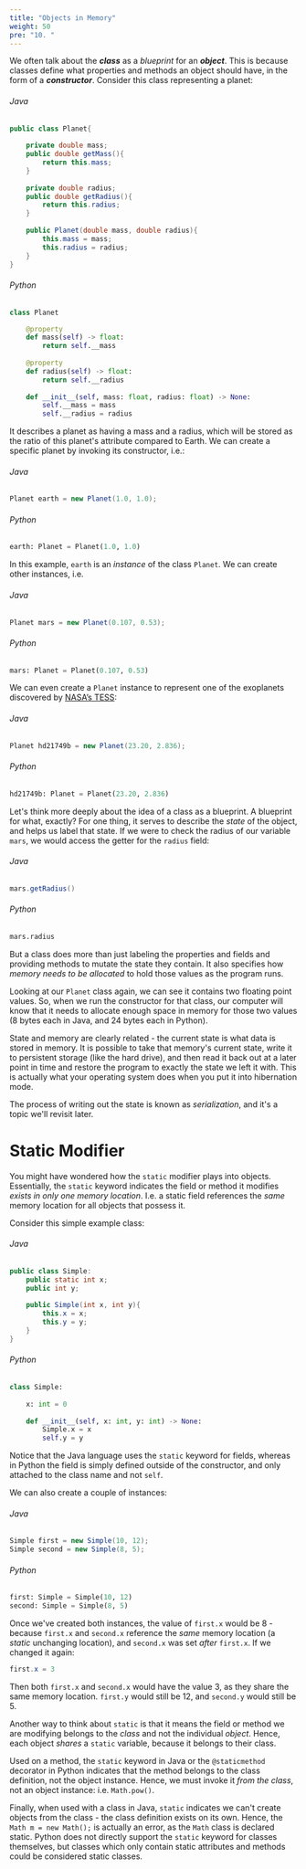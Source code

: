```yaml
---
title: "Objects in Memory"
weight: 50
pre: "10. "
---
```

We often talk about the **_class_** as a *blueprint* for an **_object_**.  This is because classes define what properties and methods an object should have, in the form of a **_constructor_**.  Consider this class representing a planet:

###### Java

```java
public class Planet{
    
    private double mass;
    public double getMass(){
        return this.mass;
    }
    
    private double radius;
    public double getRadius(){
        return this.radius;
    }
    
    public Planet(double mass, double radius){
        this.mass = mass;
        this.radius = radius;
    }
}
```

###### Python

```python
class Planet

    @property
    def mass(self) -> float:
        return self.__mass
    
    @property
    def radius(self) -> float:
        return self.__radius
    
    def __init__(self, mass: float, radius: float) -> None:
        self.__mass = mass
        self.__radius = radius
```

It describes a planet as having a mass and a radius, which will be stored as the ratio of this planet's attribute compared to Earth. We can create a specific planet by invoking its constructor, i.e.:

###### Java

```java
Planet earth = new Planet(1.0, 1.0);
```

###### Python

```python
earth: Planet = Planet(1.0, 1.0)
```
   
In this example, `earth` is an *instance* of the class `Planet`.  We can create other instances, i.e.

###### Java

```java
Planet mars = new Planet(0.107, 0.53);
```

###### Python

```python
mars: Planet = Planet(0.107, 0.53)
```

We can even create a `Planet` instance to represent one of the exoplanets discovered by [NASA’s TESS](https://www.nasa.gov/tess-transiting-exoplanet-survey-satellite "Testing Extoplanet Survey Satelite"):

###### Java

```java
Planet hd21749b = new Planet(23.20, 2.836);
```

###### Python

```python
hd21749b: Planet = Planet(23.20, 2.836)
```

Let's think more deeply about the idea of a class as a blueprint.  A blueprint for what, exactly?  For one thing, it serves to describe the *state* of the object, and helps us label that state.  If we were to check the radius of our variable `mars`, we would access the getter for the `radius` field:

###### Java

```java
mars.getRadius()
```

###### Python

```python
mars.radius
```

But a class does more than just labeling the properties and fields and providing methods to mutate the state they contain.  It also specifies how *memory needs to be allocated* to hold those values as the program runs.

Looking at our `Planet` class again, we can see it contains two floating point values. So, when we run the constructor for that class, our computer will know that it needs to allocate enough space in memory for those two values (8 bytes each in Java, and 24 bytes each in Python).

State and memory are clearly related - the current state is what data is stored in memory.  It is possible to take that memory's current state, write it to persistent storage (like the hard drive), and then read it back out at a later point in time and restore the program to exactly the state we left it with.  This is actually what your operating system does when you put it into hibernation mode.

The process of writing out the state is known as *serialization*, and it's a topic we'll revisit later.

# Static Modifier

You might have wondered how the `static` modifier plays into objects.  Essentially, the `static` keyword indicates the field or method it modifies _exists in only one memory location_.  I.e. a static field references the _same_ memory location for all objects that possess it.  

Consider this simple example class:

###### Java

```java
public class Simple:
    public static int x;
    public int y;
    
    public Simple(int x, int y){
        this.x = x;
        this.y = y;
    }
}
```

###### Python

```python
class Simple:
    
    x: int = 0
        
    def __init__(self, x: int, y: int) -> None:
        Simple.x = x
        self.y = y
```

Notice that the Java language uses the `static` keyword for fields, whereas in Python the field is simply defined outside of the constructor, and only attached to the class name and not `self`.

We can also create a couple of instances:

###### Java

```java
Simple first = new Simple(10, 12);
Simple second = new Simple(8, 5);
```

###### Python

```python
first: Simple = Simple(10, 12)
second: Simple = Simple(8, 5)
```

Once we've created both instances, the value of `first.x` would be 8 - because `first.x` and `second.x` reference the _same_ memory location (a _static_ unchanging location), and `second.x` was set _after_ `first.x`.  If we changed it again:

```java
first.x = 3
```

Then both `first.x` and `second.x` would have the value 3, as they share the same memory location. `first.y` would still be 12, and `second.y` would still be 5.

Another way to think about `static` is that it means the field or method we are modifying belongs to the _class_ and not the individual _object_.  Hence, each object _shares_ a `static` variable, because it belongs to their class. 

Used on a method, the `static` keyword in Java or the `@staticmethod` decorator in Python indicates that the method belongs to the class definition, not the object instance.  Hence, we must invoke it _from the class_, not an object instance: i.e. `Math.pow()`.  

Finally, when used with a class in Java, `static` indicates we can't create objects from the class - the class definition exists on its own.  Hence, the `Math m = new Math();`  is actually an error, as the `Math` class is declared static. Python does not directly support the `static` keyword for classes themselves, but classes which only contain static attributes and methods could be considered static classes. 
